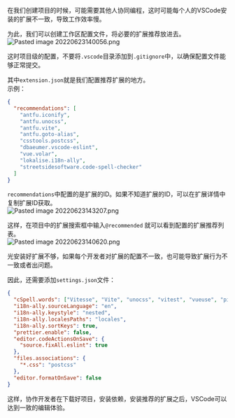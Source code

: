 在我们创建项目的时候，可能需要其他人协同编程，这时可能每个人的VSCode安装的扩展不一致，导致工作效率慢。

为此，我们可以创建工作区配置文件，将必要的扩展推荐放进去。<br />![Pasted image 20220623140056.png](https://cdn.nlark.com/yuque/0/2022/png/2213540/1655966120328-4d2315b4-7a1d-46b1-a9ba-3fbe5002e93f.png#clientId=u2b9e1927-4e76-4&from=drop&id=u5fd18d7b&originHeight=66&originWidth=229&originalType=binary&ratio=1&rotation=0&showTitle=false&size=2694&status=done&style=none&taskId=ua9821f50-0512-4561-b4df-c2599f12455&title=)

这时项目级的配置，不要将`.vscode`目录添加到`.gitignore`中，以确保配置文件能够正常提交。

其中`extension.json`就是我们配置推荐扩展的地方。<br />示例：
```json
{
  "recommendations": [
    "antfu.iconify",
    "antfu.unocss",
    "antfu.vite",
    "antfu.goto-alias",
    "csstools.postcss",
    "dbaeumer.vscode-eslint",
    "vue.volar",
    "lokalise.i18n-ally",
    "streetsidesoftware.code-spell-checker"
  ]
}
```

`recommendations`中配置的是扩展的ID。如果不知道扩展的ID，可以在扩展详情中复制扩展ID获取。<br />![Pasted image 20220623143207.png](https://cdn.nlark.com/yuque/0/2022/png/2213540/1655966130832-19e6edb5-a8f6-48b4-8266-e7fe56f280ae.png#clientId=u2b9e1927-4e76-4&from=drop&id=uc66d0467&originHeight=343&originWidth=604&originalType=binary&ratio=1&rotation=0&showTitle=false&size=47475&status=done&style=none&taskId=ub858a0ca-b723-496b-b8c0-29512149101&title=)

这样，在项目中的扩展搜索框中输入`@recommended` 就可以看到配置的扩展推荐列表。<br />![Pasted image 20220623140620.png](https://cdn.nlark.com/yuque/0/2022/png/2213540/1655966136508-d1e7fcac-c44d-4d7f-8878-240addeede2e.png#clientId=u2b9e1927-4e76-4&from=drop&id=u4cea93f5&originHeight=746&originWidth=400&originalType=binary&ratio=1&rotation=0&showTitle=false&size=90630&status=done&style=none&taskId=u24c97820-02be-47b7-8306-9b57dd456c4&title=)

光安装好扩展不够，如果每个开发者对扩展的配置不一致，也可能导致扩展行为不一致或者出问题。

因此，还需要添加`settings.json`文件：
```json
{
  "cSpell.words": ["Vitesse", "Vite", "unocss", "vitest", "vueuse", "pinia", "demi", "antfu", "iconify", "intlify", "vitejs", "unplugin", "pnpm"],
  "i18n-ally.sourceLanguage": "en",
  "i18n-ally.keystyle": "nested",
  "i18n-ally.localesPaths": "locales",
  "i18n-ally.sortKeys": true,
  "prettier.enable": false,
  "editor.codeActionsOnSave": {
    "source.fixAll.eslint": true
  },
  "files.associations": {
    "*.css": "postcss"
  },
  "editor.formatOnSave": false
}
```

这样，协作开发者在下载好项目，安装依赖，安装推荐的扩展之后，VSCode可以达到一致的编辑体验。




